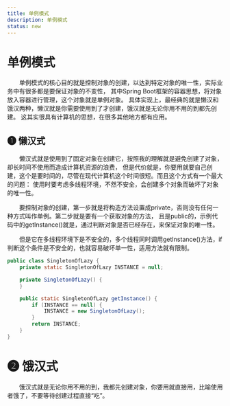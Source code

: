 ```yaml
---
title: 单例模式
description: 单例模式
status: new
---
```


# 单例模式

<P style="text-indent:2em;">
单例模式的核心目的就是控制对象的创建，以达到特定对象的唯一性，实际业务中有很多都是要保证对象的不变性，
其中Spring Boot框架的容器思想，将对象放入容器进行管理，这个对象就是单例对象。
具体实现上，最经典的就是懒汉和饿汉两种，懒汉就是你需要使用到了才创建，饿汉就是无论你用不用的到都先创建。
这其实很具有计算机的思想，在很多其他地方都有应用。
</p>

## ➊ 懒汉式

<P style="text-indent:2em;">
懒汉式就是使用到了固定对象在创建它，按照我的理解就是避免创建了对象，却长时间不使用而造成计算机资源的浪费，
但是代价就是，你要用就要自己创建，这个是要时间的，尽管在现代计算机这个时间很短。而且这个方式有一个最大的问题：
使用时要考虑多线程环境，不然不安全，会创建多个对象而破坏了对象的唯一性。
</p>

<P style="text-indent:2em;">
要控制对象的创建，第一步就是将构造方法设置成private，否则没有任何一种方式叫作单例。第二步就是要有一个获取对象的方法，
且是public的，示例代码中的getInstance()就是，通过判断对象是否已经存在，来保证对象的唯一性。
</p>

<P style="text-indent:2em;">
但是它在多线程环境下是不安全的，多个线程同时调用getInstance()方法，if判断这个条件是不安全的，也就容易破坏单一性，适用方法就有限制。
</p>

```java
public class SingletonOfLazy {
    private static SingletonOfLazy INSTANCE = null;

    private SingletonOfLazy() {
    }

    public static SingletonOfLazy getInstance() {
        if (INSTANCE == null) {
            INSTANCE = new SingletonOfLazy();
        }
        return INSTANCE;
    }
}
```

# ➋ 饿汉式

<P style="text-indent:2em;">
饿汉式就是无论你用不用的到，我都先创建对象，你要用就直接用，比喻使用者饿了，不要等待创建过程直接“吃”。
</p>
